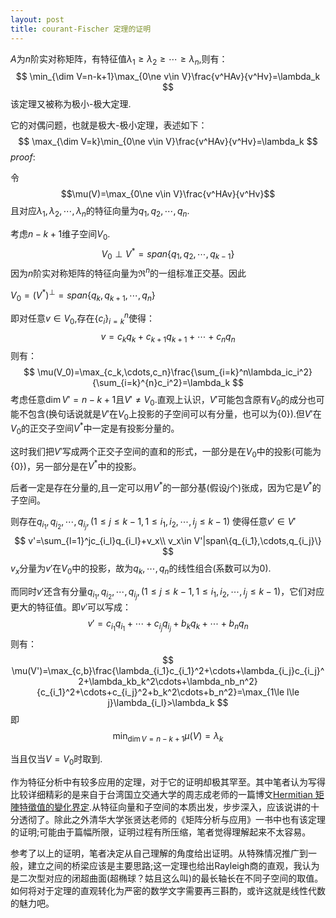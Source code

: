 ```yaml
---
layout: post
title: courant-Fischer 定理的证明
---
```

$A$为$n$阶实对称矩阵，有特征值$\lambda_1\ge \lambda_2\ge\cdots\ge\lambda_n$,则有：
$$
\min_{\dim V=n-k+1}\max_{0\ne v\in V}\frac{v^HAv}{v^Hv}=\lambda_k
$$
该定理又被称为极小-极大定理.

<!--more-->

它的对偶问题，也就是极大-极小定理，表述如下：
$$
\max_{\dim V=k}\min_{0\ne v\in V}\frac{v^HAv}{v^Hv}=\lambda_k
$$
$proof:$

令$$\mu(V)=\max_{0\ne v\in V}\frac{v^HAv}{v^Hv}$$且对应$\lambda_1,\lambda_2,\cdots,\lambda_n$的特征向量为$q_1,q_2,\cdots,q_n$.

考虑$n-k+1$维子空间$V_0$.
$$
V_0\perp V^*=span\{q_1,q_2,\cdots,q_{k-1}\}
$$
因为$n$阶实对称矩阵的特征向量为$\Re^n$的一组标准正交基。因此

$V_0=(V^*)^{\perp}=span\{q_k,q_{k+1},\cdots,q_n\}$

即对任意$v\in V_0$,存在$\{c_i\}_{i=k}^n$使得：
$$
v=c_kq_k+c_{k+1}q_{k+1}+\cdots+c_{n}q_n
$$
则有：
$$
\mu(V_0)=\max_{c_k,\cdots,c_n}\frac{\sum_{i=k}^n\lambda_ic_i^2}{\sum_{i=k}^{n}c_i^2}=\lambda_k
$$
考虑任意$\dim{V'}=n-k+1$且$V'\ne V_0$.直观上认识，$V'$可能包含原有$V_0$的成分也可能不包含(换句话说就是$V'$在$V_0$上投影的子空间可以有分量，也可以为$\{0\}$).但$V'$在$V_0$的正交子空间$V^*$中一定是有投影分量的。

这时我们把$V'$写成两个正交子空间的直和的形式，一部分是在$V_0$中的投影(可能为$\{0\}$)，另一部分是在$V^*$中的投影。

后者一定是存在分量的,且一定可以用$V^*$的一部分基(假设$j$个)张成，因为它是$V^*$的子空间。

则存在$q_{i_1},q_{i_2},\cdots,q_{i_j},(1\le j\le k-1,1\le i_1,i_2,\cdots,i_j\le k-1)$ 使得任意$v'\in V'$
$$
v'=\sum_{l=1}^jc_{i_l}q_{i_l}+v_x\\
v_x\in V'|span\{q_{i_1},\cdots,q_{i_j}\}
$$
$v_x$分量为$v'$在$V_0$中的投影，故为$q_k,\cdots,q_n$的线性组合(系数可以为0).

而同时$v'$还含有分量$q_{i_1},q_{i_2},\cdots,q_{i_j},(1\le j\le k-1,1\le i_1,i_2,\cdots,i_j\le k-1)$，它们对应更大的特征值。即$v'$可以写成：
$$
v'=c_{i_1}q_{i_1}+\cdots+c_{i_j}q_{i_j}+b_kq_k+\cdots+b_nq_n
$$
则有：
$$
\mu(V')=\max_{c,b}\frac{\lambda_{i_1}c_{i_1}^2+\cdots+\lambda_{i_j}c_{i_j}^2+\lambda_kb_k^2\cdots+\lambda_nb_n^2}{c_{i_1}^2+\cdots+c_{i_j}^2+b_k^2\cdots+b_n^2}=\max_{1\le l\le j}\lambda_{i_l}>\lambda_k
$$
即
$$
\min_{\dim V=n-k+1}\mu(V)=\lambda_k
$$

当且仅当$V=V_0$时取到.

作为特征分析中有较多应用的定理，对于它的证明却极其罕至。其中笔者认为写得比较详细精彩的是来自于台湾国立交通大学的周志成老师的一篇博文<a href="https://ccjou.wordpress.com/2010/03/16/hermitian-%E7%9F%A9%E9%99%A3%E7%89%B9%E5%BE%B5%E5%80%BC%E7%9A%84%E8%AE%8A%E5%8C%96%E7%95%8C%E5%AE%9A/">Hermitian 矩陣特徵值的變化界定</a>.从特征向量和子空间的本质出发，步步深入，应该说讲的十分透彻了。除此之外清华大学张贤达老师的《矩阵分析与应用》一书中也有该定理的证明;可能由于篇幅所限，证明过程有所压缩，笔者觉得理解起来不太容易。

参考了以上的证明，笔者决定从自己理解的角度给出证明。从特殊情况推广到一般，建立之间的桥梁应该是主要思路;这一定理也给出Rayleigh商的直观，我认为是二次型对应的闭超曲面(超椭球？姑且这么叫)的最长轴长在不同子空间的取值。如何将对于定理的直观转化为严密的数学文字需要再三斟酌，或许这就是线性代数的魅力吧。

